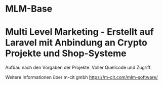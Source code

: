 # MLM-Base

Multi Level Marketing - Erstellt auf Laravel mit Anbindung an Crypto Projekte und Shop-Systeme
==============================================

Aufbau nach den Vorgaben der Projekte. 
Voller Quellcode und Zugriff.

Weitere Informationen über m-cit gmbh
https://m-cit.com/mlm-software/